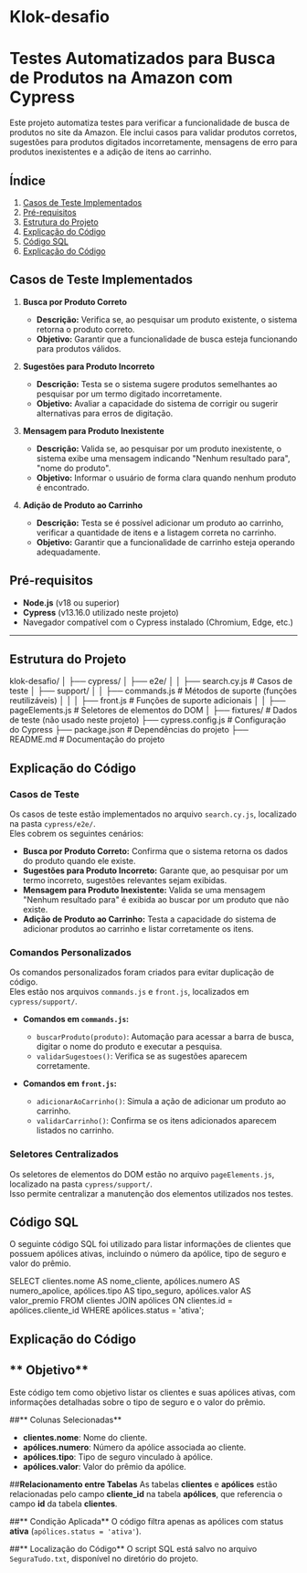 # Klok-desafio
# Testes Automatizados para Busca de Produtos na Amazon com Cypress

Este projeto automatiza testes para verificar a funcionalidade de busca de produtos no site da Amazon. Ele inclui casos para validar produtos corretos, sugestões para produtos digitados incorretamente, mensagens de erro para produtos inexistentes e a adição de itens ao carrinho.

## **Índice**

1. [Casos de Teste Implementados](#casos-de-teste-implementados)
2. [Pré-requisitos](#pré-requisitos)
3. [Estrutura do Projeto](#estrutura-do-projeto)
4. [Explicação do Código](#explicação-do-código)
5. [Código SQL](#código-sql)  
6. [Explicação do Código](#explicação-do-código)  

## **Casos de Teste Implementados**

1. **Busca por Produto Correto**
   - **Descrição:** Verifica se, ao pesquisar um produto existente, o sistema retorna o produto correto.
   - **Objetivo:** Garantir que a funcionalidade de busca esteja funcionando para produtos válidos.

2. **Sugestões para Produto Incorreto**
   - **Descrição:** Testa se o sistema sugere produtos semelhantes ao pesquisar por um termo digitado incorretamente.
   - **Objetivo:** Avaliar a capacidade do sistema de corrigir ou sugerir alternativas para erros de digitação.

3. **Mensagem para Produto Inexistente**
   - **Descrição:** Valida se, ao pesquisar por um produto inexistente, o sistema exibe uma mensagem indicando "Nenhum resultado para", "nome do produto".
   - **Objetivo:** Informar o usuário de forma clara quando nenhum produto é encontrado.

4. **Adição de Produto ao Carrinho**
   - **Descrição:** Testa se é possível adicionar um produto ao carrinho, verificar a quantidade de itens e a listagem correta no carrinho.
   - **Objetivo:** Garantir que a funcionalidade de carrinho esteja operando adequadamente.

## **Pré-requisitos**

- **Node.js** (v18 ou superior)
- **Cypress** (v13.16.0 utilizado neste projeto)
- Navegador compatível com o Cypress instalado (Chromium, Edge, etc.)

---

## **Estrutura do Projeto**

klok-desafio/ 
│ 
├── cypress/ 
│ ├── e2e/ 
│ │ ├── search.cy.js # Casos de teste 
│ ├── support/ 
│ │ ├── commands.js # Métodos de suporte (funções reutilizáveis) 
│ │ │ ├── front.js # Funções de suporte adicionais 
│ │ ├── pageElements.js # Seletores de elementos do DOM 
│ ├── fixtures/ # Dados de teste (não usado neste projeto) 
├── cypress.config.js # Configuração do Cypress 
├── package.json # Dependências do projeto 
├── README.md # Documentação do projeto

## **Explicação do Código**

### **Casos de Teste**
Os casos de teste estão implementados no arquivo `search.cy.js`, localizado na pasta `cypress/e2e/`.  
Eles cobrem os seguintes cenários:

- **Busca por Produto Correto:** Confirma que o sistema retorna os dados do produto quando ele existe.  
- **Sugestões para Produto Incorreto:** Garante que, ao pesquisar por um termo incorreto, sugestões relevantes sejam exibidas.  
- **Mensagem para Produto Inexistente:** Valida se uma mensagem "Nenhum resultado para" é exibida ao buscar por um produto que não existe.  
- **Adição de Produto ao Carrinho:** Testa a capacidade do sistema de adicionar produtos ao carrinho e listar corretamente os itens.

### **Comandos Personalizados**
Os comandos personalizados foram criados para evitar duplicação de código.  
Eles estão nos arquivos `commands.js` e `front.js`, localizados em `cypress/support/`.

- **Comandos em `commands.js`:**
  - `buscarProduto(produto)`: Automação para acessar a barra de busca, digitar o nome do produto e executar a pesquisa.
  - `validarSugestoes()`: Verifica se as sugestões aparecem corretamente.

- **Comandos em `front.js`:**
  - `adicionarAoCarrinho()`: Simula a ação de adicionar um produto ao carrinho.
  - `validarCarrinho()`: Confirma se os itens adicionados aparecem listados no carrinho.

### **Seletores Centralizados**
Os seletores de elementos do DOM estão no arquivo `pageElements.js`, localizado na pasta `cypress/support/`.  
Isso permite centralizar a manutenção dos elementos utilizados nos testes.

## **Código SQL**

O seguinte código SQL foi utilizado para listar informações de clientes que possuem apólices ativas, incluindo o número da apólice, tipo de seguro e valor do prêmio.

SELECT 
    clientes.nome AS nome_cliente,
    apólices.numero AS numero_apolice,
    apólices.tipo AS tipo_seguro,
    apólices.valor AS valor_premio
FROM 
    clientes
JOIN 
    apólices 
ON 
    clientes.id = apólices.cliente_id
WHERE 
    apólices.status = 'ativa';

## **Explicação do Código**

## ** Objetivo**
Este código tem como objetivo listar os clientes e suas apólices ativas, com informações detalhadas sobre o tipo de seguro e o valor do prêmio.

##** Colunas Selecionadas**
- **clientes.nome**: Nome do cliente.
- **apólices.numero**: Número da apólice associada ao cliente.
- **apólices.tipo**: Tipo de seguro vinculado à apólice.
- **apólices.valor**: Valor do prêmio da apólice.

##**Relacionamento entre Tabelas**
As tabelas **clientes** e **apólices** estão relacionadas pelo campo **cliente_id** na tabela **apólices**, que referencia o campo **id** da tabela **clientes**.

##** Condição Aplicada**
O código filtra apenas as apólices com status **ativa** (`apólices.status = 'ativa'`).

##** Localização do Código**
O script SQL está salvo no arquivo `SeguraTudo.txt`, disponível no diretório do projeto.

